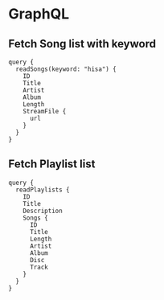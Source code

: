# GraphQL

## Fetch Song list with keyword

```
query {
  readSongs(keyword: "hisa") {
    ID
    Title
    Artist
    Album
    Length
    StreamFile {
      url
    }
  }
}
```

## Fetch Playlist list

```
query {
  readPlaylists {
    ID
    Title
    Description
    Songs {
      ID
      Title
      Length
      Artist
      Album
      Disc
      Track
    }
  }
}
```